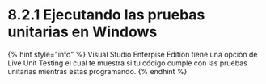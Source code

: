 # 8.2.1 Ejecutando las pruebas unitarias en Windows

{% hint style="info" %}
Visual Studio Enterpise Edition tiene una opción de Live Unit Testing el cual te muestra si tu código cumple con las pruebas unitarias mientras estas programando.
{% endhint %}

